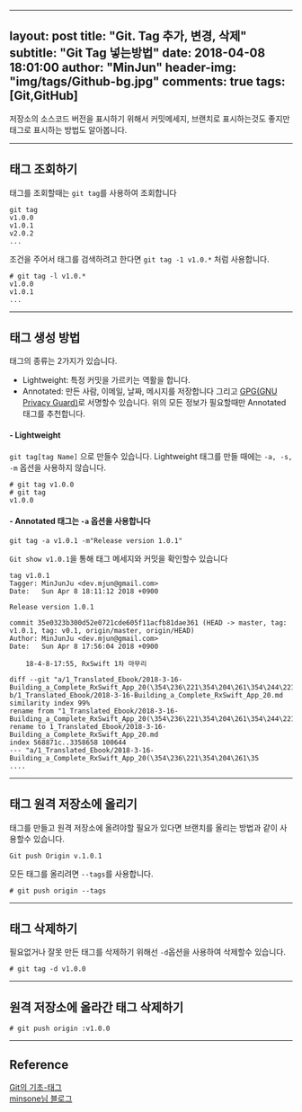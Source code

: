  ---
layout:     post
title:      "Git. Tag 추가, 변경, 삭제"
subtitle:   "Git Tag 넣는방법"
date:       2018-04-08 18:01:00
author:     "MinJun"
header-img: "img/tags/Github-bg.jpg"
comments: true 
tags: [Git,GitHub]
---

저장소의 소스코드 버전을 표시하기 위해서 커밋메세지, 브랜치로 표시하는것도 좋지만 태그로 표시하는 방법도 알아봅니다. 

---

## 태그 조회하기

태그를 조회할때는 `git tag`를 사용하여 조회합니다

```Git
git tag
v1.0.0
v1.0.1
v2.0.2
...
```

조건을 주어서 태그를 검색하려고 한다면 `git tag -1 v1.0.*` 처럼 사용합니다.

```Git
# git tag -l v1.0.*
v1.0.0
v1.0.1
...
```

---

## 태그 생성 방법 

태그의 종류는 2가지가 있습니다. 

- Lightweight: 특정 커밋을 가르키는 역활을 합니다. 
- Annotated: 만든 사람, 이메일, 날짜, 메시지를 저장합니다 그리고 [GPG(GNU Privacy Guard)](https://ko.wikipedia.org/wiki/GNU_%ED%94%84%EB%9D%BC%EC%9D%B4%EB%B2%84%EC%8B%9C_%EA%B0%80%EB%93%9C)로 서명할수 있습니다. 위의 모든 정보가 필요할때만 Annotated 태그를 추천합니다. 

#### - Lightweight 

`git tag[tag Name]` 으로 만들수 있습니다. Lightweight 태그를 만들 때에는 `-a, -s, -m` 옵션을 사용하지 않습니다.

```Git
# git tag v1.0.0
# git tag
v1.0.0
```

#### - Annotated 태그는 `-a` 옵션을 사용합니다 

```Git
git tag -a v1.0.1 -m"Release version 1.0.1"
```

`Git show v1.0.1`을 통해 태그 메세지와 커밋을 확인할수 있습니다

```Git
tag v1.0.1
Tagger: MinJunJu <dev.mjun@gmail.com>
Date:   Sun Apr 8 18:11:12 2018 +0900

Release version 1.0.1

commit 35e0323b300d52e0721cde605f11acfb81dae361 (HEAD -> master, tag: v1.0.1, tag: v0.1, origin/master, origin/HEAD)
Author: MinJunJu <dev.mjun@gmail.com>
Date:   Sun Apr 8 17:56:04 2018 +0900

    18-4-8-17:55, RxSwift 1차 마무리

diff --git "a/1_Translated_Ebook/2018-3-16-Building_a_Complete_RxSwift_App_20(\354\236\221\354\204\261\354\244\221..).md" b/1_Translated_Ebook/2018-3-16-Building_a_Complete_RxSwift_App_20.md
similarity index 99%
rename from "1_Translated_Ebook/2018-3-16-Building_a_Complete_RxSwift_App_20(\354\236\221\354\204\261\354\244\221..).md"
rename to 1_Translated_Ebook/2018-3-16-Building_a_Complete_RxSwift_App_20.md
index 568871c..3358658 100644
--- "a/1_Translated_Ebook/2018-3-16-Building_a_Complete_RxSwift_App_20(\354\236\221\354\204\261\35
....
```

---

## 태그 원격 저장소에 올리기

태그를 만들고 원격 저장소에 올려야할 필요가 있다면 브랜치를 올리는 방법과 같이 사용할수 있습니다.

```Git
Git push Origin v.1.0.1
```

모든 태그를 올리려면 `--tags`를 사용합니다. 

```Git
# git push origin --tags 
```

---

## 태그 삭제하기

필요없거나 잘못 만든 태그를 삭제하기 위해선 `-d`옵션을 사용하여 삭제할수 있습니다.

```Git
# git tag -d v1.0.0
```

---

## 원격 저장소에 올라간 태그 삭제하기 

```Git
# git push origin :v1.0.0
```

---

## Reference 

[Git의 기초-태그](https://git-scm.com/book/ko/v1/Git%EC%9D%98-%EA%B8%B0%EC%B4%88-%ED%83%9C%EA%B7%B8)<br>
[minsone님 블로그](http://minsone.github.io/git/git-addtion-and-modified-delete-tag)